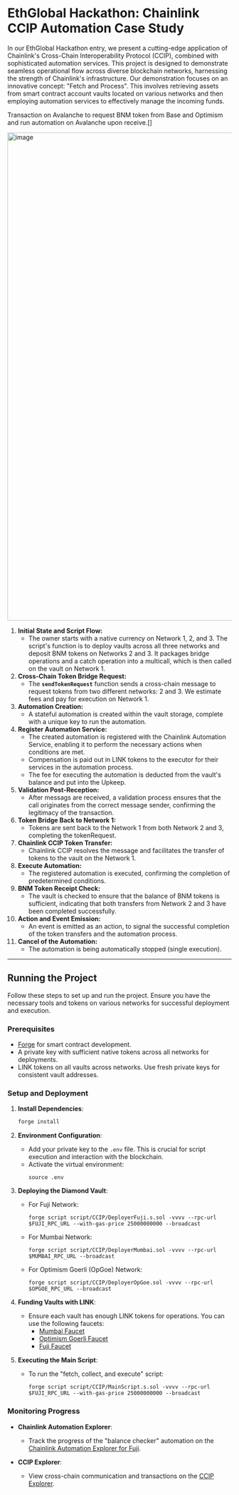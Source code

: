 # EthGlobal Hackathon: Chainlink CCIP Automation Case Study

In our EthGlobal Hackathon entry, we present a cutting-edge application of Chainlink's Cross-Chain Interoperability Protocol (CCIP), combined with sophisticated automation services. This project is designed to demonstrate seamless operational flow across diverse blockchain networks, harnessing the strength of Chainlink's infrastructure. Our demonstration focuses on an innovative concept: "Fetch and Process". This involves retrieving assets from smart contract account vaults located on various networks and then employing automation services to effectively manage the incoming funds.

Transaction on Avalanche to request BNM token from Base and Optimism and run automation on Avalanche upon receive.[]

<img width="1095" alt="image" src="https://github.com/dittonetwork/ethglobal-hackathon-interchain/assets/121140761/04a19fe6-3f5b-4850-91e9-615af16ace87">



1. **Initial State and Script Flow:**
    - The owner starts with a native currency on Network 1, 2, and 3. The script's function is to deploy vaults across all three networks and deposit BNM tokens on Networks 2 and 3. It packages bridge operations and a catch operation into a multicall, which is then called on the vault on Network 1.
2. **Cross-Chain Token Bridge Request:**
    - The **`sendTokenRequest`** function sends a cross-chain message to request tokens from two different networks: 2 and 3. We estimate fees and pay for execution on Network 1.
3. **Automation Creation:**
    - A stateful automation is created within the vault storage, complete with a unique key to run the automation.
4. **Register Automation Service:**
    - The created automation is registered with the Chainlink Automation Service, enabling it to perform the necessary actions when conditions are met.
    - Compensation is paid out in LINK tokens to the executor for their services in the automation process.
    - The fee for executing the automation is deducted from the vault's balance and put into the Upkeep.
5. **Validation Post-Reception:**
    - After messags are received, a validation process ensures that the call originates from the correct message sender, confirming the legitimacy of the transaction.
6. **Token Bridge Back to Network 1:**
    - Tokens are sent back to the Network 1 from both Network 2 and 3, completing the tokenRequest.
7. **Chainlink CCIP Token Transfer:**
    - Chainlink CCIP resolves the message and facilitates the transfer of tokens to the vault on the Network 1.
8. **Execute Automation:**
    - The registered automation is executed, confirming the completion of predetermined conditions.
9. **BNM Token Receipt Check:**
    - The vault is checked to ensure that the balance of BNM tokens is sufficient, indicating that both transfers from Network 2 and 3 have been completed successfully.
10. **Action and Event Emission:**
    - An event is emitted as an action, to signal the successful completion of the token transfers and the automation process.
11. **Cancel of the Automation:**
    - The automation is being automatically stopped (single execution).
---

## Running the Project

Follow these steps to set up and run the project. Ensure you have the necessary tools and tokens on various networks for successful deployment and execution.

### Prerequisites
- [Forge](https://github.com/foundry-rs/foundry) for smart contract development.
- A private key with sufficient native tokens across all networks for deployments.
- LINK tokens on all vaults across networks. Use fresh private keys for consistent vault addresses.

### Setup and Deployment

1. **Install Dependencies**:
   ```bash
   forge install
   ```

2. **Environment Configuration**:
   - Add your private key to the `.env` file. This is crucial for script execution and interaction with the blockchain.
   - Activate the virtual environment:
     ```
     source .env
     ```

3. **Deploying the Diamond Vault**:
   - For Fuji Network:
     ```
     forge script script/CCIP/DeployerFuji.s.sol -vvvv --rpc-url $FUJI_RPC_URL --with-gas-price 25000000000 --broadcast
     ```
   - For Mumbai Network:
     ```
     forge script script/CCIP/DeployerMumbai.sol -vvvv --rpc-url $MUMBAI_RPC_URL --broadcast
     ```
   - For Optimism Goerli (OpGoe) Network:
     ```
     forge script script/CCIP/DeployerOpGoe.sol -vvvv --rpc-url $OPGOE_RPC_URL --broadcast
     ```

4. **Funding Vaults with LINK**:
   - Ensure each vault has enough LINK tokens for operations. You can use the following faucets:
     - [Mumbai Faucet](https://faucets.chain.link/mumbai)
     - [Optimism Goerli Faucet](https://faucets.chain.link/optimism-goerli)
     - [Fuji Faucet](https://faucets.chain.link/fuji)

5. **Executing the Main Script**:
   - To run the "fetch, collect, and execute" script:
     ```
     forge script script/CCIP/MainScript.s.sol -vvvv --rpc-url $FUJI_RPC_URL --with-gas-price 25000000000 --broadcast
     ```

### Monitoring Progress

- **Chainlink Automation Explorer**:
  - Track the progress of the "balance checker" automation on the [Chainlink Automation Explorer for Fuji](https://automation.chain.link/fuji).

- **CCIP Explorer**:
  - View cross-chain communication and transactions on the [CCIP Explorer](https://ccip.chain.link/).